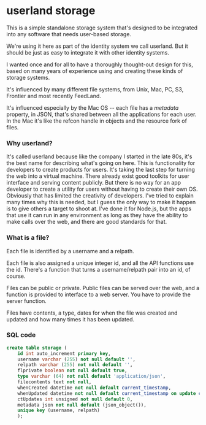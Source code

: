 # userland storage

This is a simple standalone storage system that's designed to be integrated into any software that needs user-based storage. 

We're using it here as part of the identity system we call userland. But it should be just as easy to integrate it with other identity systems.

I wanted once and for all to have a thoroughly thought-out design for this, based on many years of experience using and creating these kinds of storage systems.

It's influenced by many different file systems, from Unix, Mac, PC, S3, Frontier and most recently FeedLand. 

It's influenced especially by the Mac OS -- each file has a <i>metadata</i> property, in JSON, that's shared between all the applications for each user. In the Mac it's like the refcon handle in objects and the resource fork of files. 

### Why userland?

It's called userland because like the company I started in the late 80s, it's the best name for describing what's going on here. This is functionality for developers to create products for users. It's taking the last step for turning the web into a virtual machine. There already exist good toolkits for user interface and serving content publicly. But there is no way for an app developer to create a utility for users without having to create their own OS. Obviously that has limited the creativity of developers. I've tried to explain many times why this is needed, but I guess the only way to make it happen is to give others a target to shoot at. I've done it for Node.js, but the apps that use it can run in any environment as long as they have the ability to make calls over the web, and there are good standards for that. 

### What is a file?

Each file is identified by a username and a relpath. 

Each file is also assigned a unique integer id, and all the API functions use the id. There's a function that turns a username/relpath pair into an id, of course. 

Files can be public or private. Public files can be served over the web, and a function is provided to interface to a web server. You have to provide the server function.

Files have contents, a type, dates for when the file was created and updated and how many times it has been updated.

### SQL code

```SQLcreate table storage (	id int auto_increment primary key, 	username varchar (255) not null default '', 	relpath varchar (255) not null default '', 	flprivate boolean not null default true,	type varchar (64) not null default 'application/json',	filecontents text not null,	whenCreated datetime not null default current_timestamp, 	whenUpdated datetime not null default current_timestamp on update current_timestamp, 	ctUpdates int unsigned not null default 0,	metadata json not null default (json_object()),	unique key (username, relpath)	);```

